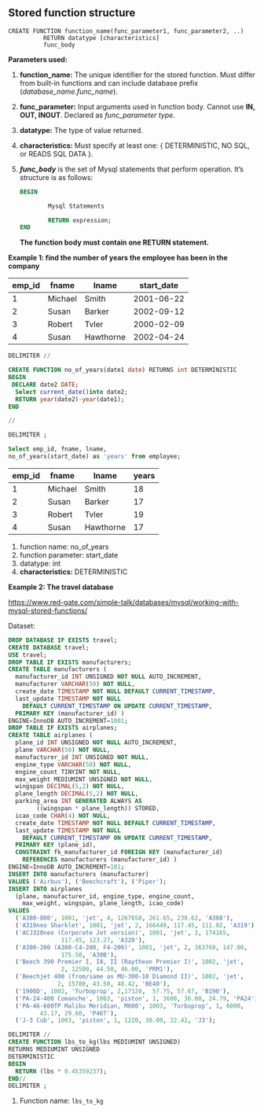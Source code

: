 ## Stored function structure 
```
CREATE FUNCTION function_name(func_parameter1, func_parameter2, ..)
          RETURN datatype [characteristics]
          func_body
```
**Parameters used:**

1. **function_name:** The unique identifier for the stored function. Must differ from built-in functions and can include database prefix (*database_name.func_name*).
2. **func_parameter:** Input arguments used in function body. Cannot use **IN, OUT, INOUT**. Declared as *func_parameter type*.
3. **datatype:** The type of value returned.
4. **characteristics:** Must specify at least one: { DETERMINISTIC, NO SQL, or READS SQL DATA }.
5. ***func_body*** is the set of Mysql statements that perform operation. It’s structure is as follows:
    
    ```sql
    BEGIN
    
            Mysql Statements
    
            RETURN expression;
    END
    ```
    
    **The function body must contain one RETURN statement.**

**Example 1:  find the number of years the employee has been in the company**

| **emp_id** | **fname** | **lname** | **start_date** |
| --- | --- | --- | --- |
| 1 | Michael | Smith | 2001-06-22 |
| 2 | Susan | Barker | 2002-09-12 |
| 3 | Robert | Tvler | 2000-02-09 |
| 4 | Susan | Hawthorne | 2002-04-24 |

```sql
DELIMITER //

CREATE FUNCTION no_of_years(date1 date) RETURNS int DETERMINISTIC
BEGIN
 DECLARE date2 DATE;
  Select current_date()into date2;
  RETURN year(date2)-year(date1);
END 

//

DELIMITER ;

Select emp_id, fname, lname, 
no_of_years(start_date) as 'years' from employee;
```

| **emp_id** | **fname** | **lname** | **years** |
| --- | --- | --- | --- |
| 1 | Michael | Smith | 18 |
| 2 | Susan | Barker | 17 |
| 3 | Robert | Tvler | 19 |
| 4 | Susan | Hawthorne | 17 |
1. function name: no_of_years
2. function parameter: start_date
3. datatype: int 
4. **characteristics:** DETERMINISTIC

**Example 2:  The travel database** 

https://www.red-gate.com/simple-talk/databases/mysql/working-with-mysql-stored-functions/ 

Dataset: 
```sql
DROP DATABASE IF EXISTS travel;
CREATE DATABASE travel;
USE travel;
DROP TABLE IF EXISTS manufacturers;
CREATE TABLE manufacturers (
  manufacturer_id INT UNSIGNED NOT NULL AUTO_INCREMENT,
  manufacturer VARCHAR(50) NOT NULL,
  create_date TIMESTAMP NOT NULL DEFAULT CURRENT_TIMESTAMP,
  last_update TIMESTAMP NOT NULL 
    DEFAULT CURRENT_TIMESTAMP ON UPDATE CURRENT_TIMESTAMP,
  PRIMARY KEY (manufacturer_id) ) 
ENGINE=InnoDB AUTO_INCREMENT=1001;
DROP TABLE IF EXISTS airplanes;
CREATE TABLE airplanes (
  plane_id INT UNSIGNED NOT NULL AUTO_INCREMENT,
  plane VARCHAR(50) NOT NULL,
  manufacturer_id INT UNSIGNED NOT NULL,
  engine_type VARCHAR(50) NOT NULL,
  engine_count TINYINT NOT NULL,
  max_weight MEDIUMINT UNSIGNED NOT NULL,
  wingspan DECIMAL(5,2) NOT NULL,
  plane_length DECIMAL(5,2) NOT NULL,
  parking_area INT GENERATED ALWAYS AS 
        ((wingspan * plane_length)) STORED,
  icao_code CHAR(4) NOT NULL,
  create_date TIMESTAMP NOT NULL DEFAULT CURRENT_TIMESTAMP,
  last_update TIMESTAMP NOT NULL 
    DEFAULT CURRENT_TIMESTAMP ON UPDATE CURRENT_TIMESTAMP,
  PRIMARY KEY (plane_id),
  CONSTRAINT fk_manufacturer_id FOREIGN KEY (manufacturer_id) 
    REFERENCES manufacturers (manufacturer_id) ) 
ENGINE=InnoDB AUTO_INCREMENT=101;
INSERT INTO manufacturers (manufacturer)
VALUES ('Airbus'), ('Beechcraft'), ('Piper');
INSERT INTO airplanes 
  (plane, manufacturer_id, engine_type, engine_count, 
    max_weight, wingspan, plane_length, icao_code)
VALUES 
  ('A380-800', 1001, 'jet', 4, 1267658, 261.65, 238.62, 'A388'),
  ('A319neo Sharklet', 1001, 'jet', 2, 166449, 117.45, 111.02, 'A319'),
  ('ACJ320neo (Corporate Jet version)', 1001, 'jet', 2, 174165, 
               117.45, 123.27, 'A320'),
  ('A300-200 (A300-C4-200, F4-200)', 1001, 'jet', 2, 363760, 147.08, 
               175.50, 'A30B'),
  ('Beech 390 Premier I, IA, II (Raytheon Premier I)', 1002, 'jet', 
               2, 12500, 44.50, 46.00, 'PRM1'),
  ('Beechjet 400 (from/same as MU-300-10 Diamond II)', 1002, 'jet', 
              2, 15780, 43.50, 48.42, 'BE40'),
  ('1900D', 1002, 'Turboprop', 2,17120,  57.75, 57.67, 'B190'),
  ('PA-24-400 Comanche', 1003, 'piston', 1, 3600, 36.00, 24.79, 'PA24'),
  ('PA-46-600TP Malibu Meridian, M600', 1003, 'Turboprop', 1, 6000, 
         43.17, 29.60, 'P46T'),
  ('J-3 Cub', 1003, 'piston', 1, 1220, 38.00, 22.42, 'J3');
```

```sql
DELIMITER //
CREATE FUNCTION lbs_to_kg(lbs MEDIUMINT UNSIGNED)
RETURNS MEDIUMINT UNSIGNED 
DETERMINISTIC
BEGIN
  RETURN (lbs * 0.45359237);
END//
DELIMITER ;
```

1. Function name: `lbs_to_kg` 

